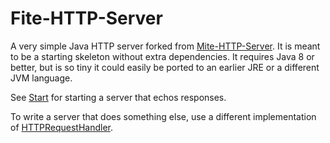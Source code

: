 # Fite-HTTP-Server
A very simple Java HTTP server forked from 
[Mite-HTTP-Server](https://github.com/curtcox/Mite-HTTP-Server).
It is meant to be a starting skeleton without extra dependencies.
It requires Java 8 or better, but is so tiny it could easily
be ported to an earlier JRE or a different JVM language.

See [Start](src/main/java/mite/Start.java) for starting a server that echos responses.

To write a server that does something else, use a different implementation of [HTTPRequestHandler](src/main/java/mite/HTTPRequestHandler.java).
